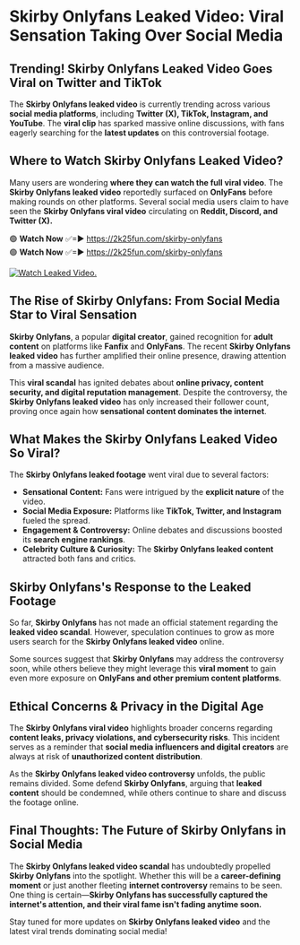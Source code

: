 # Skirby Onlyfans Leaked Video: Viral Sensation Taking Over Social Media

## **Trending! Skirby Onlyfans Leaked Video Goes Viral on Twitter and TikTok**
The **Skirby Onlyfans leaked video** is currently trending across various **social media platforms**, including **Twitter (X), TikTok, Instagram, and YouTube**. The **viral clip** has sparked massive online discussions, with fans eagerly searching for the **latest updates** on this controversial footage.

## **Where to Watch Skirby Onlyfans Leaked Video?**
Many users are wondering **where they can watch the full viral video**. The **Skirby Onlyfans leaked video** reportedly surfaced on **OnlyFans** before making rounds on other platforms. Several social media users claim to have seen the **Skirby Onlyfans viral video** circulating on **Reddit, Discord, and Twitter (X).**

🟢 **Watch Now** ✅=► https://2k25fun.com/skirby-onlyfans  
🟢 **Watch Now** ✅=► https://2k25fun.com/skirby-onlyfans  

[![Watch Leaked Video.](https://miro.medium.com/v2/resize:fit:828/format:webp/1*cilzJN44JGOrTw9NJCrNHA.gif "Watch Leaked Video")](https://2k25fun.com/skirby-onlyfans)

## **The Rise of Skirby Onlyfans: From Social Media Star to Viral Sensation**
**Skirby Onlyfans**, a popular **digital creator**, gained recognition for **adult content** on platforms like **Fanfix** and **OnlyFans**. The recent **Skirby Onlyfans leaked video** has further amplified their online presence, drawing attention from a massive audience.

This **viral scandal** has ignited debates about **online privacy, content security, and digital reputation management**. Despite the controversy, the **Skirby Onlyfans leaked video** has only increased their follower count, proving once again how **sensational content dominates the internet**.

## **What Makes the Skirby Onlyfans Leaked Video So Viral?**
The **Skirby Onlyfans leaked footage** went viral due to several factors:
- **Sensational Content:** Fans were intrigued by the **explicit nature** of the video.
- **Social Media Exposure:** Platforms like **TikTok, Twitter, and Instagram** fueled the spread.
- **Engagement & Controversy:** Online debates and discussions boosted its **search engine rankings**.
- **Celebrity Culture & Curiosity:** The **Skirby Onlyfans leaked content** attracted both fans and critics.

## **Skirby Onlyfans's Response to the Leaked Footage**
So far, **Skirby Onlyfans** has not made an official statement regarding the **leaked video scandal**. However, speculation continues to grow as more users search for the **Skirby Onlyfans leaked video** online.

Some sources suggest that **Skirby Onlyfans** may address the controversy soon, while others believe they might leverage this **viral moment** to gain even more exposure on **OnlyFans and other premium content platforms**.

## **Ethical Concerns & Privacy in the Digital Age**
The **Skirby Onlyfans viral video** highlights broader concerns regarding **content leaks, privacy violations, and cybersecurity risks**. This incident serves as a reminder that **social media influencers and digital creators** are always at risk of **unauthorized content distribution**.

As the **Skirby Onlyfans leaked video controversy** unfolds, the public remains divided. Some defend **Skirby Onlyfans**, arguing that **leaked content** should be condemned, while others continue to share and discuss the footage online.

## **Final Thoughts: The Future of Skirby Onlyfans in Social Media**
The **Skirby Onlyfans leaked video scandal** has undoubtedly propelled **Skirby Onlyfans** into the spotlight. Whether this will be a **career-defining moment** or just another fleeting **internet controversy** remains to be seen. One thing is certain—**Skirby Onlyfans has successfully captured the internet's attention, and their viral fame isn't fading anytime soon.**

Stay tuned for more updates on **Skirby Onlyfans leaked video** and the latest viral trends dominating social media!